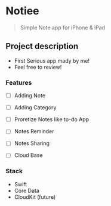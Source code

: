 # Notiee

> Simple Note app for iPhone & iPad

## Project description
- First Serious app mady by me!
- Feel free to review!

### Features

- [ ] Adding Note 
- [ ] Adding Category 
- [ ] Proretize Notes like to-do App 
- [ ] Notes Reminder
- [ ] Notes Sharing
- [ ] Cloud Base


### Stack

- Swift
- Core Data
- CloudKit (future)
